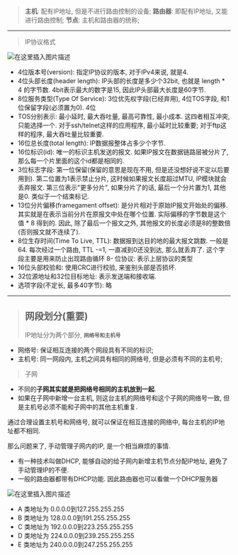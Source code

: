 > **主机**: 配有IP地址, 但是不进行路由控制的设备;
> **路由器**: 即配有IP地址, 又能进行路由控制; 
> **节点**: 主机和路由器的统称; 
---
> IP协议格式

![在这里插入图片描述](https://img-blog.csdnimg.cn/20200306195952970.png?x-oss-process=image/watermark,type_ZmFuZ3poZW5naGVpdGk,shadow_10,text_aHR0cHM6Ly9ibG9nLmNzZG4ubmV0L3dlaXhpbl80MzUwODU1NQ==,size_16,color_FFFFFF,t_70)

- 4位版本号(version): 指定IP协议的版本, 对于IPv4来说, 就是4.
- 4位头部长度(header length): IP头部的长度是多少个32bit, 也就是 length * 4 的字节数. 4bit表示最大的数字是15, 因此IP头部最大长度是60字节.
- 8位服务类型(Type Of Service): 3位优先权字段(已经弃用), 4位TOS字段, 和1位保留字段(必须置为0). 4位
- TOS分别表示: 最小延时, 最大吞吐量, 最高可靠性, 最小成本. 这四者相互冲突, 只能选择一个. 对于ssh/telnet这样的应用程序, 最小延时比较重要; 对于ftp这样的程序, 最大吞吐量比较重要.
- 16位总长度(total length): IP数据报整体占多少个字节.
- 16位标识(id): 唯一的标识主机发送的报文. 如果IP报文在数据链路层被分片了, 那么每一个片里面的这个id都是相同的.
- 3位标志字段: 第一位保留(保留的意思是现在不用, 但是还没想好说不定以后要用到). 第二位置为1表示禁止分片, 这时候如果报文长度超过MTU, IP模块就会丢弃报文. 第三位表示"更多分片", 如果分片了的话, 最后一个分片置为1, 其他是0. 类似于一个结束标记.
- 13位分片偏移(framegament offset): 是分片相对于原始IP报文开始处的偏移. 其实就是在表示当前分片在原报文中处在哪个位置. 实际偏移的字节数是这个值 * 8 得到的. 因此, 除了最后一个报文之外, 其他报文的长度必须是8的整数倍(否则报文就不连续了).
- 8位生存时间(Time To Live, TTL): 数据报到达目的地的最大报文跳数. 一般是64. 每次经过一个路由, TTL -=1, 一直减到0还没到达, 那么就丢弃了. 这个字段主要是用来防止出现路由循环
8- 位协议: 表示上层协议的类型
- 16位头部校验和: 使用CRC进行校验, 来鉴别头部是否损坏.
- 32位源地址和32位目标地址: 表示发送端和接收端.
- 选项字段(不定长, 最多40字节): 略 

---

> 网段划分(重要)
> -- 
> IP地址分为两个部分, **`网络号和主机号`** 
- 网络号: 保证相互连接的两个网段具有不同的标识;
- 主机号: 同一网段内, 主机之间具有相同的网络号, 但是必须有不同的主机号; 
> 子网

- 不同的**子网其实就是把网络号相同的主机放到一起**.
- 如果在子网中新增一台主机, 则这台主机的网络号和这个子网的网络号一致, 但是主机号必须不能和子网中的其他主机重复. 

通过合理设置主机号和网络号, 就可以保证在相互连接的网络中, 每台主机的IP地址都不相同.

那么问题来了, 手动管理子网内的IP, 是一个相当麻烦的事情.

- 有一种技术叫做DHCP, 能够自动的给子网内新增主机节点分配IP地址, 避免了手动管理IP的不便.
- 一般的路由器都带有DHCP功能. 因此路由器也可以看做一个DHCP服务器 

![在这里插入图片描述](https://img-blog.csdnimg.cn/20200306202136851.png?x-oss-process=image/watermark,type_ZmFuZ3poZW5naGVpdGk,shadow_10,text_aHR0cHM6Ly9ibG9nLmNzZG4ubmV0L3dlaXhpbl80MzUwODU1NQ==,size_16,color_FFFFFF,t_70)

- A 类地址为  0.0.0.0到127.255.255.255
- B 类地址为 128.0.0.0到191.255.255.255
- C 类地址为 192.0.0.0到223.255.255.255
- D 类地址为 224.0.0.0到239.255.255.255
- E 类地址为 240.0.0.0到247.255.255.255